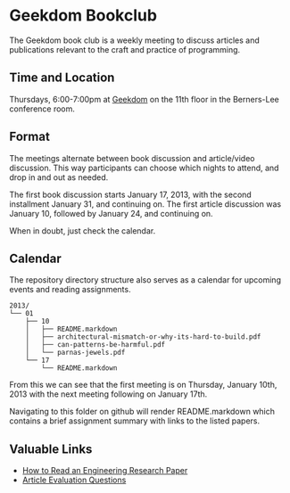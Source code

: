 # Geekdom Bookclub

The Geekdom book club is a weekly meeting to discuss articles and publications relevant to the craft and practice of programming.  

## Time and Location

Thursdays, 6:00-7:00pm at [Geekdom](http://geekdom.com/location/) on the 11th floor in the Berners-Lee conference room.  

## Format

The meetings alternate between book discussion and article/video discussion.  This way participants can choose which nights to attend, and drop in and out as needed.

The first book discussion starts January 17, 2013, with the second installment January 31, and continuing on.  The first article discussion was January 10, followed by January 24, and continuing on.

When in doubt, just check the calendar.

## Calendar 

The repository directory structure also serves as a calendar for upcoming events and reading assignments.

    2013/
    └── 01
        ├── 10
        │   ├── README.markdown
        │   ├── architectural-mismatch-or-why-its-hard-to-build.pdf
        │   ├── can-patterns-be-harmful.pdf
        │   └── parnas-jewels.pdf
        └── 17
            └── README.markdown


From this we can see that the first meeting is on Thursday, January 10th, 2013 with the next meeting following on January 17th.  

Navigating to this folder on github will render README.markdown which contains a brief assignment summary with links to the listed papers.  

## Valuable Links

* [How to Read an Engineering Research Paper](http://cseweb.ucsd.edu/~wgg/CSE210/howtoread.html)
* [Article Evaluation Questions](http://cseweb.ucsd.edu/~wgg/CSE210/paperform.pdf)